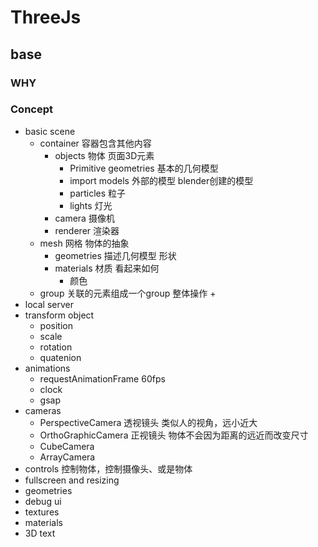 # ThreeJs

## base

### WHY

### Concept

+ basic scene
  + container 容器包含其他内容
    + objects 物体 页面3D元素
      + Primitive geometries 基本的几何模型
      + import models 外部的模型 blender创建的模型
      + particles 粒子
      + lights 灯光 
    + camera 摄像机
    + renderer 渲染器
  + mesh 网格 物体的抽象 
    + geometries 描述几何模型 形状
    + materials 材质 看起来如何
      + 颜色
  + group 关联的元素组成一个group 整体操作
    + 
+ local server
+ transform object
  + position
  + scale
  + rotation
  + quatenion
+ animations
  + requestAnimationFrame 60fps 
  + clock
  + gsap
+ cameras
  + PerspectiveCamera 透视镜头 类似人的视角，远小近大
  + OrthoGraphicCamera 正视镜头 物体不会因为距离的远近而改变尺寸
  + CubeCamera
  + ArrayCamera
+ controls 控制物体，控制摄像头、或是物体
+ fullscreen and resizing
+ geometries
+ debug ui
+ textures
+ materials
+ 3D text

####
